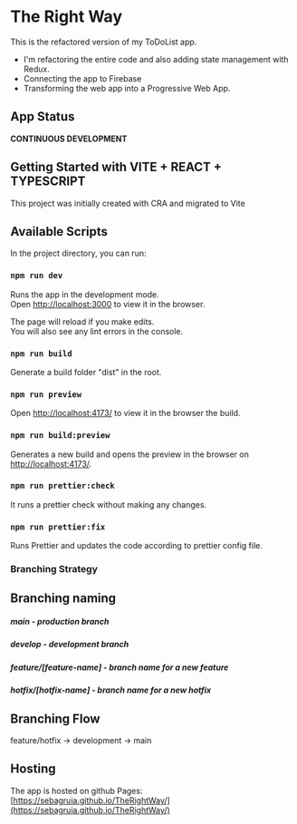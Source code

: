 # The Right Way

This is the refactored version of my ToDoList app. 
* I'm refactoring the entire code and also adding state management with Redux. 
* Connecting the app to Firebase
* Transforming the web app into a Progressive Web App.


## App Status
**CONTINUOUS DEVELOPMENT**

## Getting Started with VITE + REACT + TYPESCRIPT

This project was initially created with CRA and migrated to Vite

## Available Scripts

In the project directory, you can run:

### `npm run dev`

Runs the app in the development mode.\
Open [http://localhost:3000](http://localhost:3000) to view it in the browser.

The page will reload if you make edits.\
You will also see any lint errors in the console.

### `npm run build`

Generate a build folder "dist" in the root.

### `npm run preview`

Open [http://localhost:4173/](http://localhost:4173/) to view it in the browser the build.

### `npm run build:preview`

Generates a new build and opens the preview in the browser on [http://localhost:4173/](http://localhost:4173/).

### `npm run prettier:check`

It runs a prettier check without making any changes.

### `npm run prettier:fix`

Runs Prettier and updates the code according to prettier config file.

### Branching Strategy

## Branching naming

##### main - production branch
##### develop - development branch
##### feature/[feature-name] - branch name for a new feature
##### hotfix/[hotfix-name] - branch name for a new hotfix

## Branching Flow

feature/hotfix -> development -> main

## Hosting
The app is hosted on github Pages: [https://sebagruia.github.io/TheRightWay/](https://sebagruia.github.io/TheRightWay/)
